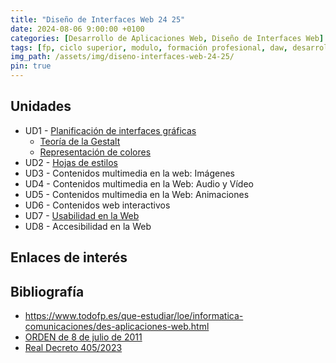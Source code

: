 ```yaml
---
title: "Diseño de Interfaces Web 24 25"
date: 2024-08-06 9:00:00 +0100
categories: [Desarrollo de Aplicaciones Web, Diseño de Interfaces Web]
tags: [fp, ciclo superior, modulo, formación profesional, daw, desarrollo de aplicaciones web, diseño de interfaces web, diw]
img_path: /assets/img/diseno-interfaces-web-24-25/
pin: true
---
```


## Unidades

- UD1 - [Planificación de interfaces gráficas](/posts/planificacion-interfaces-graficas)
  - [Teoría de la Gestalt](/posts/gestalt)
  - [Representación de colores](/posts/colores)
- UD2 - [Hojas de estilos](/posts/hojas-estilos-css)
- UD3 - Contenidos multimedia en la web: Imágenes
- UD4 - Contenidos multimedia en la Web: Audio y Vídeo
- UD5 - Contenidos multimedia en la Web: Animaciones
- UD6 - Contenidos web interactivos
- UD7 - [Usabilidad en la Web](/posts/usabilidad-web)
- UD8 - Accesibilidad en la Web

## Enlaces de interés



## Bibliografía

- <https://www.todofp.es/que-estudiar/loe/informatica-comunicaciones/des-aplicaciones-web.html>
- [ORDEN de 8 de julio de 2011](https://www.boa.aragon.es/cgi-bin/EBOA/BRSCGI?CMD=VEROBJ&MLKOB=612154820202#:~:text=miento%20de%20instalaciones%20de%20infraestructuras%20comunes%20de%20telecomunicaciones,%20a)
- [Real Decreto 405/2023](https://www.boe.es/diario_boe/txt.php?id=BOE-A-2023-13221#:~:text=Este%20real%20decreto%20se%20dicta%20al%20amparo%20de%20las%20competencias)

